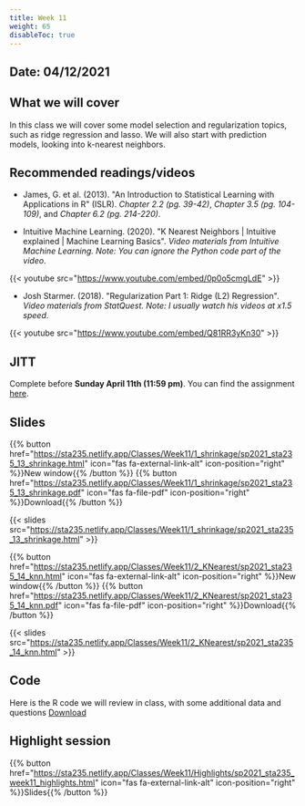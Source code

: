 ```yaml
---
title: Week 11
weight: 65
disableToc: true
---
```


## Date: 04/12/2021

## What we will cover

In this class we will cover some model selection and regularization topics, such as ridge regression and lasso. We will also start with prediction models, looking into k-nearest neighbors.

## Recommended readings/videos

- James, G. et al. (2013). "An Introduction to Statistical Learning with Applications in R" (ISLR). *Chapter 2.2 (pg. 39-42)*, *Chapter 3.5 (pg. 104-109)*, and *Chapter 6.2 (pg. 214-220)*. 

- Intuitive Machine Learning. (2020). "K Nearest Neighbors | Intuitive explained | Machine Learning Basics". *Video materials from Intuitive Machine Learning. Note: You can ignore the Python code part of the video*.

{{< youtube src="https://www.youtube.com/embed/0p0o5cmgLdE" >}}

- Josh Starmer. (2018). "Regularization Part 1: Ridge (L2) Regression". *Video materials from StatQuest. Note: I usually watch his videos at x1.5 speed*.

{{< youtube src="https://www.youtube.com/embed/Q81RR3yKn30" >}}



## JITT 

Complete before **Sunday April 11th (11:59 pm)**. You can find the assignment <a onclick="ga('send', 'event', 'External-Link','click','JITT8','0','Link');" href="https://forms.gle/bBj6oQJTJxh2wCwH7" target="_blank">here</a>.

## Slides

{{% button href="https://sta235.netlify.app/Classes/Week11/1_shrinkage/sp2021_sta235_13_shrinkage.html" icon="fas fa-external-link-alt" icon-position="right" %}}New window{{% /button %}} {{% button href="https://sta235.netlify.app/Classes/Week11/1_shrinkage/sp2021_sta235_13_shrinkage.pdf" icon="fas fa-file-pdf" icon-position="right" %}}Download{{% /button %}} 

{{< slides src="https://sta235.netlify.app/Classes/Week11/1_shrinkage/sp2021_sta235_13_shrinkage.html" >}}

{{% button href="https://sta235.netlify.app/Classes/Week11/2_KNearest/sp2021_sta235_14_knn.html" icon="fas fa-external-link-alt" icon-position="right" %}}New window{{% /button %}} {{% button href="https://sta235.netlify.app/Classes/Week11/2_KNearest/sp2021_sta235_14_knn.pdf" icon="fas fa-file-pdf" icon-position="right" %}}Download{{% /button %}} 

{{< slides src="https://sta235.netlify.app/Classes/Week11/2_KNearest/sp2021_sta235_14_knn.html" >}}

## Code

Here is the R code we will review in class, with some additional data and questions <a onclick="ga('send', 'event', 'External-Link','click','code11','0','Link');" href="https://raw.githubusercontent.com/maibennett/sta235/main/exampleSite/content/Classes/Week11/code/sp2021_sta235_13_shrinkage_knn.R" target="_blank" class="btn btn-default">Download<i class="fas fa-code"></i></a>

## Highlight session

{{% button href="https://sta235.netlify.app/Classes/Week11/Highlights/sp2021_sta235_week11_highlights.html" icon="fas fa-external-link-alt" icon-position="right" %}}Slides{{% /button %}}